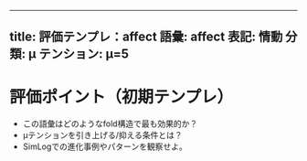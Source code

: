 <!--
@zettel_type: vocab_eval
@description: 語彙ごとのμテンションや構造的役割を評価するテンプレート。
-->

---
title: 評価テンプレ：affect
語彙: affect
表記: 情動
分類: μ
テンション: μ=5
---

# 評価ポイント（初期テンプレ）

- この語彙はどのようなfold構造で最も効果的か？
- μテンションを引き上げる/抑える条件とは？
- SimLogでの進化事例やパターンを観察せよ。

